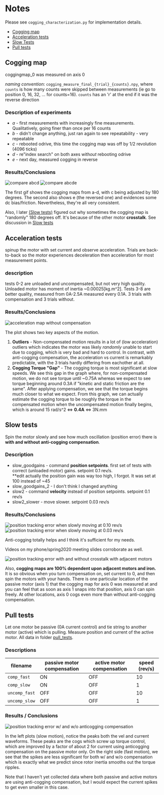 # Notes

Please see `cogging_characterization.py` for implementation details.

* [Cogging map](#cogging-map)
* [Acceleration tests](#acceleration-tests)
* [Slow Tests](#slow-tests)
* [Pull tests](#pull-tests)

## Cogging map
coggingmap_0 was measured on axis 0 

*naming convention*: `cogging_measure_final_{trial}_{counts}.npy`, where `counts` is how many counts were skipped between measurements (ie go to position 0, 16, 32, ... for counts=16).  `counts` has an 'r' at the end if it was the reverse direction 

### Description of experiments
* *a* - first measurements with increasingly fine measurements.  Qualitatively, going finer than once per 16 counts
* *b* - didn't change anything, just ran again to see repeatability - very repeatable
* *c* - rebooted odrive, this time the cogging map was off by 1/2 revolution (4096 ticks)
* *d* - re"index search" on both axes with*out* rebooting odrive
* *e* - next day, measured cogging in reverse

### Results/Conclusions
![compare abcd](coggingmap_0/coggingmap_compare_abcd.gif)
![compare abcde](coggingmap_0/coggingmap_compare_abcdrev.gif)

The first gif shows the cogging maps from a-d, with c being adjusted by 180 degrees.  The second also shows e (the reversed one) and evidences some dc bias/friction.  Nevertheless, they're all very consistent.

Also, I later [(Slow tests)](#slow-tests) figured out why sometimes the cogging map is "randomly" 180 degrees off.  It's because of the other motor **crosstalk**.  See discussion in [Slow tests](#resultsconclusions-2)

## Acceleration tests
spinup the motor with set current and observe acceleration.  Trials are back-to-back so the motor experiences deceleration then acceleration for most measurement points.

### description
tests 0-2 are unloaded and uncompensated, but not very high quality.  Unloaded motor has moment of inertia ~0.00025[kg.m^2].  Tests 3-8 are better quality, measured from 0A-2.5A measured every 0.1A.  3 trials with compensation and 3 trials without.

### Results/Conclusions
![acceleration map without compensation](accel_tests/torque_vs_current_comp_compare_annotated.png)

The plot shows two key aspects of the motion.  
1. **Outliers** - Non-compensated motion results in a lot of (low acceleration) outliers which indicates the motor was likely *randomly* unable to start due to cogging, which is very bad and hard to control.  In contrast, *with* anti-cogging compensation, the acceleration vs current is remarkably predictable, with the 3 trials hardly differing from eachother at all.
2. **Cogging Torque "Gap"** - The cogging torque is most significant at slow speeds.  We see this gap in the graph where, for non-compensated motion, we do not see torque until ~0.75A whereas we expect to see torque beginning around 0.3A if "kinetic and static friction are the same".  After applying compensation, we see that the torque begins much closer to what we expect.  From this graph, we can actually estimate the cogging torque to be roughly the torque in the compensated motion when the uncompensated motion finally begins, which is around 15 rad/s^2 <=> **0.4A** <=> 3N.<span></span>mm

## Slow tests
Spin the motor slowly and see how much oscillation (position error) there is **with and without anti-cogging compensation**.

### Description
* slow_goodgains - command **position setpoints**.  first set of tests with correct (unloaded motor) gains.  setpoint 0.1 rev/s.  
    **edit actually the position gain was way too high, I forgot.  It was set at 100 instead of ~45
* slow_goodgains_2 - I don't think I changed anything
* slow2 - command **velocity** instead of position setpoints. setpoint 0.1 rev/s
* slow2_slower - move slower.  setpoint 0.03 rev/s

### Results/Conclusions

![position tracking error when slowly moving at 0.10 rev/s](slow2/trackingerror_anticogging.png)
![position tracking error when slowly moving at 0.03 rev/s](slow2_slower/trackingerror_anticogging_slower.png)

Anti-cogging totally helps and I think it's sufficient for my needs.

Videos on my phone/spring2020 meeting slides corroborate as well.

![position tracking error with and without crosstalk with adjacent motors](slow2_slower/trackingerror_anticogging_crosstalk.png)

Also, **cogging maps are 100% dependent upon adjacent motors and iron.**  It is so obvious when you turn compensation on, set current to 0, and then spin the motors with your hands.  There is one particular location of the passive motor (axis 1) that the cogging map for axis 0 was measured at and you can feel that as soon as axis 1 snaps into that position, axis 0 can spin freely.  At other locations, axis 0 cogs even more than without anti-cogging compensation.

## Pull tests
Let one motor be passive (0A current control) and tie string to another motor (active) which is pulling.  Measure position and current of the active motor.  All data in folder [pull_tests](./pull_tests).

### Descriptions

| filename | passive motor compensation | active motor compensation | speed (rev/s) |
| --- | --- | --- | --- |
| `comp_fast` | ON | OFF | 10 |
| `comp_slow` | ON | OFF | 1 |
| `uncomp_fast` | OFF | OFF | 10 |
| `uncomp_slow` | OFF | OFF | 1 |

### Results / Conclusions

![position tracking error w/ and w/o anticogging compensation](pull_tests/summary.png)

In the left plots (slow motion), notice the peaks both the vel and current waveforms.  These peaks are the cogs which screw up torque control, which are improved by a factor of about 2 for current using anticogging compensation on the passive motor only.  On the right side (fast motion), we see that the spikes are less significant for both w/ and w/o compensation which is exactly what we predict since rotor inertia smooths out the torque ripples.

Note that I haven't yet collected data where both passive and active motors are using anti-cogging compensation, but I would expect the current spikes to get even smaller in this case.